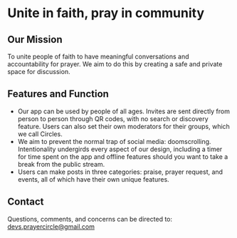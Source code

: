 # Unite in faith, pray in community

## Our Mission
To unite people of faith to have meaningful conversations and accountability for prayer. We aim to do this by creating a safe and private space for discussion.
## Features and Function
- Our app can be used by people of all ages. Invites are sent directly from person to person through QR codes, with no search or discovery feature. Users can also set their own moderators for their groups, which we call Circles.
- We aim to prevent the normal trap of social media: doomscrolling. Intentionality undergirds every aspect of our design, including a timer for time spent on the app and offline features should you want to take a break from the public stream.
- Users can make posts in three categories: praise, prayer request, and events, all of which have their own unique features.

## Contact
Questions, comments, and concerns can be directed to: devs.prayercircle@gmail.com